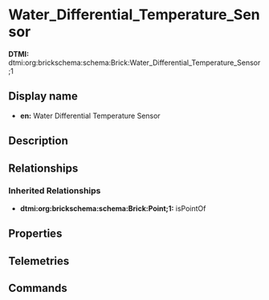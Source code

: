 # Water_Differential_Temperature_Sensor
**DTMI:** dtmi:org:brickschema:schema:Brick:Water_Differential_Temperature_Sensor;1
## Display name
- **en:** Water Differential Temperature Sensor
## Description
## Relationships
### Inherited Relationships
* **dtmi:org:brickschema:schema:Brick:Point;1:** isPointOf
## Properties
## Telemetries
## Commands
